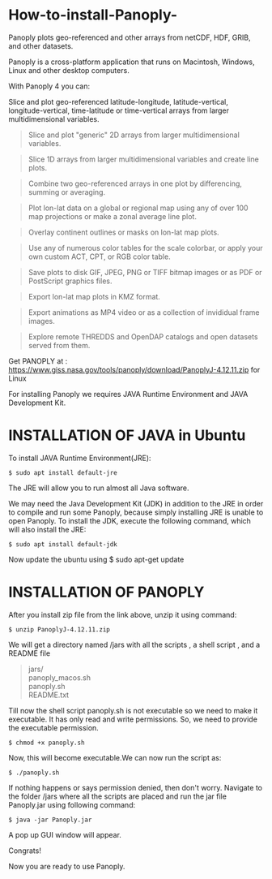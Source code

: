 # How-to-install-Panoply-

Panoply plots geo-referenced and other arrays from netCDF, HDF, GRIB, and other datasets.

Panoply is a cross-platform application that runs on Macintosh, Windows, Linux and other desktop computers.

With Panoply 4 you can:

Slice and plot geo-referenced latitude-longitude, latitude-vertical, longitude-vertical, time-latitude or time-vertical arrays from larger multidimensional variables.
> Slice and plot "generic" 2D arrays from larger multidimensional variables.

> Slice 1D arrays from larger multidimensional variables and create line plots.

> Combine two geo-referenced arrays in one plot by differencing, summing or averaging.

> Plot lon-lat data on a global or regional map using any of over 100 map projections or make a zonal average line plot.

> Overlay continent outlines or masks on lon-lat map plots.

> Use any of numerous color tables for the scale colorbar, or apply your own custom ACT, CPT, or RGB color table.

> Save plots to disk GIF, JPEG, PNG or TIFF bitmap images or as PDF or PostScript graphics files.

> Export lon-lat map plots in KMZ format.

> Export animations as MP4 video or as a collection of invididual frame images.

> Explore remote THREDDS and OpenDAP catalogs and open datasets served from them.

 Get PANOPLY at : https://www.giss.nasa.gov/tools/panoply/download/PanoplyJ-4.12.11.zip   for Linux
 
 For installing Panoply we requires JAVA Runtime Environment and JAVA Development Kit. 
 
 # INSTALLATION OF JAVA in Ubuntu
 
 To install JAVA Runtime Environment(JRE):
    
    $ sudo apt install default-jre
    
The JRE will allow you to run almost all Java software.

We may need the Java Development Kit (JDK) in addition to the JRE in order to compile and run some Panoply, because simply installing JRE is unable to open Panoply. To install the JDK, execute the following command, which will also install the JRE:

    $ sudo apt install default-jdk
    
Now update the ubuntu using $ sudo apt-get update

# INSTALLATION OF PANOPLY

After you install zip file from the link above, unzip it using command:
   
    $ unzip PanoplyJ-4.12.11.zip

We will get a directory named /jars with all the scripts , a shell script , and a README file 
>jars/  
>panoply_macos.sh  
>panoply.sh  
>README.txt
 
Till now the shell script panoply.sh is not executable so we need to make it executable. It has only read and write permissions. So, we need to provide the executable permission.

    $ chmod +x panoply.sh
   
Now, this will become executable.We can now run the script as:

    $ ./panoply.sh
    
If nothing happens or says permission denied, then don't worry. Navigate to the folder /jars where all the scripts are placed and run the jar file Panoply.jar using following command:

    $ java -jar Panoply.jar
    
    
A pop up GUI window will appear.

Congrats! 

Now you are ready to use Panoply.
